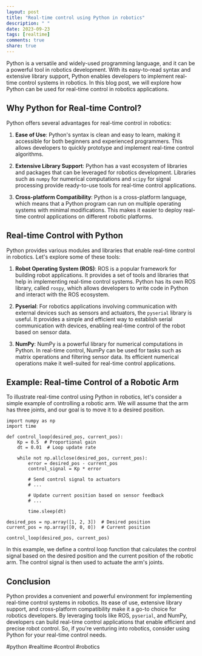 ```yaml
---
layout: post
title: "Real-time control using Python in robotics"
description: " "
date: 2023-09-23
tags: [realtime]
comments: true
share: true
---
```


Python is a versatile and widely-used programming language, and it can be a powerful tool in robotics development. With its easy-to-read syntax and extensive library support, Python enables developers to implement real-time control systems in robotics. In this blog post, we will explore how Python can be used for real-time control in robotics applications.

## Why Python for Real-time Control?

Python offers several advantages for real-time control in robotics:

1. **Ease of Use**: Python's syntax is clean and easy to learn, making it accessible for both beginners and experienced programmers. This allows developers to quickly prototype and implement real-time control algorithms.

2. **Extensive Library Support**: Python has a vast ecosystem of libraries and packages that can be leveraged for robotics development. Libraries such as `numpy` for numerical computations and `scipy` for signal processing provide ready-to-use tools for real-time control applications.

3. **Cross-platform Compatibility**: Python is a cross-platform language, which means that a Python program can run on multiple operating systems with minimal modifications. This makes it easier to deploy real-time control applications on different robotic platforms.

## Real-time Control with Python

Python provides various modules and libraries that enable real-time control in robotics. Let's explore some of these tools:

1. **Robot Operating System (ROS)**: ROS is a popular framework for building robot applications. It provides a set of tools and libraries that help in implementing real-time control systems. Python has its own ROS library, called `rospy`, which allows developers to write code in Python and interact with the ROS ecosystem.

2. **Pyserial**: For robotics applications involving communication with external devices such as sensors and actuators, the `pyserial` library is useful. It provides a simple and efficient way to establish serial communication with devices, enabling real-time control of the robot based on sensor data.

3. **NumPy**: NumPy is a powerful library for numerical computations in Python. In real-time control, NumPy can be used for tasks such as matrix operations and filtering sensor data. Its efficient numerical operations make it well-suited for real-time control applications.

## Example: Real-time Control of a Robotic Arm

To illustrate real-time control using Python in robotics, let's consider a simple example of controlling a robotic arm. We will assume that the arm has three joints, and our goal is to move it to a desired position.

```
import numpy as np
import time

def control_loop(desired_pos, current_pos):
    Kp = 0.5  # Proportional gain
    dt = 0.01  # Loop update rate

    while not np.allclose(desired_pos, current_pos):
        error = desired_pos - current_pos
        control_signal = Kp * error

        # Send control signal to actuators
        # ...

        # Update current position based on sensor feedback
        # ...

        time.sleep(dt)

desired_pos = np.array([1, 2, 3])  # Desired position
current_pos = np.array([0, 0, 0])  # Current position

control_loop(desired_pos, current_pos)
```

In this example, we define a control loop function that calculates the control signal based on the desired position and the current position of the robotic arm. The control signal is then used to actuate the arm's joints.

## Conclusion

Python provides a convenient and powerful environment for implementing real-time control systems in robotics. Its ease of use, extensive library support, and cross-platform compatibility make it a go-to choice for robotics developers. By leveraging tools like ROS, `pyserial`, and NumPy, developers can build real-time control applications that enable efficient and precise robot control. So, if you're venturing into robotics, consider using Python for your real-time control needs.

#python #realtime #control #robotics